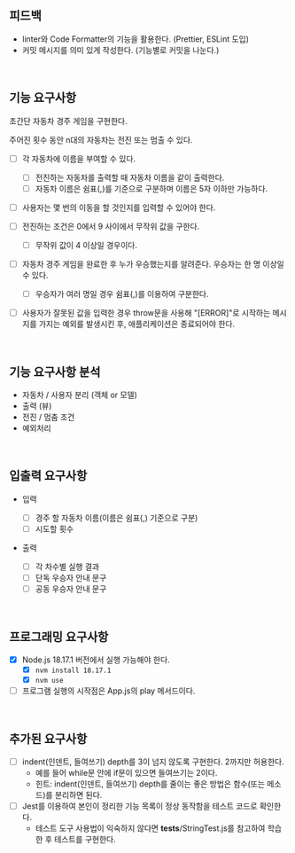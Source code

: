 ## 피드백

- linter와 Code Formatter의 기능을 활용한다. (Prettier, ESLint 도입)
- 커밋 메시지를 의미 있게 작성한다. (기능별로 커밋을 나눈다.)

<br>

## 기능 요구사항

초간단 자동차 경주 게임을 구현한다.

주어진 횟수 동안 n대의 자동차는 전진 또는 멈출 수 있다.

- [ ] 각 자동차에 이름을 부여할 수 있다.

  - [ ] 전진하는 자동차를 출력할 때 자동차 이름을 같이 출력한다.
  - [ ] 자동차 이름은 쉼표(,)를 기준으로 구분하며 이름은 5자 이하만 가능하다.

- [ ] 사용자는 몇 번의 이동을 할 것인지를 입력할 수 있어야 한다.

- [ ] 전진하는 조건은 0에서 9 사이에서 무작위 값을 구한다.

  - [ ] 무작위 값이 4 이상일 경우이다.

- [ ] 자동차 경주 게임을 완료한 후 누가 우승했는지를 알려준다. 우승자는 한 명 이상일 수 있다.

  - [ ] 우승자가 여러 명일 경우 쉼표(,)를 이용하여 구분한다.

- [ ] 사용자가 잘못된 값을 입력한 경우 throw문을 사용해 "[ERROR]"로 시작하는 메시지를 가지는 예외를 발생시킨 후, 애플리케이션은 종료되어야 한다.

<br>

## 기능 요구사항 분석

- 자동차 / 사용자 분리 (객체 or 모델)
- 출력 (뷰)
- 전진 / 멈춤 조건
- 예외처리

<br>

## 입출력 요구사항

- 입력

  - [ ] 경주 할 자동차 이름(이름은 쉼표(,) 기준으로 구분)
  - [ ] 시도할 횟수

- 출력
  - [ ] 각 차수별 실행 결과
  - [ ] 단독 우승자 안내 문구
  - [ ] 공동 우승자 안내 문구

<br>

## 프로그래밍 요구사항

- [x] Node.js 18.17.1 버전에서 실행 가능해야 한다.
  - [x] `nvm install 18.17.1`
  - [x] `nvm use`
- [ ] 프로그램 실행의 시작점은 App.js의 play 메서드이다.

<br>

## 추가된 요구사항

- [ ] indent(인덴트, 들여쓰기) depth를 3이 넘지 않도록 구현한다. 2까지만 허용한다.
  - 예를 들어 while문 안에 if문이 있으면 들여쓰기는 2이다.
  - 힌트: indent(인덴트, 들여쓰기) depth를 줄이는 좋은 방법은 함수(또는 메소드)를 분리하면 된다.
- [ ] Jest를 이용하여 본인이 정리한 기능 목록이 정상 동작함을 테스트 코드로 확인한다.
  - 테스트 도구 사용법이 익숙하지 않다면 **tests**/StringTest.js를 참고하여 학습한 후 테스트를 구현한다.
